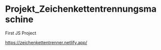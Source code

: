 # Projekt_Zeichenkettentrennungsmaschine
First JS Project

https://zeichenkettentrenner.netlify.app/
